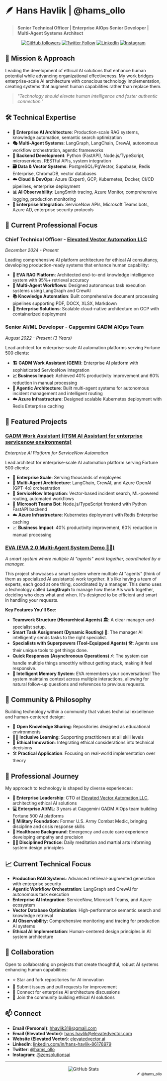 # 🪶 **Hans Havlik | @hams_ollo**

> **Senior Technical Officer | Enterprise AIOps Senior Developer | Multi-Agent Systems Architect**

<div align="center">
  
[![GitHub followers](https://img.shields.io/github/followers/Hams-Ollo?style=social)](https://github.com/Hams-Ollo)
[![Twitter Follow](https://img.shields.io/twitter/follow/hams_ollo?style=social)](https://twitter.com/hams_ollo)
[![LinkedIn](https://img.shields.io/badge/LinkedIn-Connect-blue)](https://www.linkedin.com/in/hans-havlik-86178979/)
[![Instagram](https://img.shields.io/badge/Instagram-Follow-purple)](https://www.instagram.com/zensolutionsai/)
  
</div>

## 🦾 Mission & Approach

Leading the development of ethical AI solutions that enhance human potential while advancing organizational effectiveness. My work bridges enterprise-scale AI architecture with conscious technology implementation, creating systems that augment human capabilities rather than replace them.

> *"Technology should elevate human intelligence and foster authentic connection."*

## 🛠️ Technical Expertise

- **🤖 Enterprise AI Architecture**: Production-scale RAG systems, knowledge automation, semantic search optimization
- **🎭 Multi-Agent Systems**: LangGraph, LangChain, CrewAI, autonomous workflow orchestration, agentic frameworks
- **🔌 Backend Development**: Python (FastAPI), Node.js/TypeScript, microservices, RESTful APIs, system integration
- **🗃️ Data & Vector Systems**: PostgreSQL/PgVector, Supabase, Redis Enterprise, ChromaDB, vector databases
- **☁️ Cloud & DevOps**: Azure (Expert), GCP, Kubernetes, Docker, CI/CD pipelines, enterprise deployment
- **📊 AI Observability**: LangSmith tracing, Azure Monitor, comprehensive logging, production monitoring
- **🏢 Enterprise Integration**: ServiceNow APIs, Microsoft Teams bots, Azure AD, enterprise security protocols

## 🚀 Current Professional Focus

### Chief Technical Officer - [Elevated Vector Automation LLC](https://elevatedvector.ai)
*December 2024 - Present*

Leading comprehensive AI platform architecture for ethical AI consultancy, developing production-ready systems that enhance human capability:

- **🧠 EVA RAG Platform**: Architected end-to-end knowledge intelligence system with 95%+ retrieval accuracy
- **🔄 Multi-Agent Workflows**: Designed autonomous task execution systems using LangGraph and CrewAI
- **📚 Knowledge Automation**: Built comprehensive document processing pipelines supporting PDF, DOCX, XLSX, Markdown
- **🔧 Enterprise Solutions**: Scalable cloud-native architecture on GCP with containerized deployment

### Senior AI/ML Developer - Capgemini GADM AIOps Team
*August 2022 - Present (3 Years)*

Lead architect for enterprise-scale AI automation platforms serving Fortune 500 clients:

- **🏗️ GADM Work Assistant (GEMI)**: Enterprise AI platform with sophisticated ServiceNow integration
- **📈 Business Impact**: Achieved 40% productivity improvement and 60% reduction in manual processing
- **🤖 Agentic Architecture**: Built multi-agent systems for autonomous incident management and intelligent routing
- **☁️ Azure Infrastructure**: Designed scalable Kubernetes deployment with Redis Enterprise caching

## 🚀 Featured Projects

### [GADM Work Assistant (ITSM AI Assistant for enterprise servicenow environments)](https://github.com/Hams-Ollo/gadm-work-assistant)
*Enterprise AI Platform for ServiceNow Automation*

Lead architect for enterprise-scale AI automation platform serving Fortune 500 clients:

- 🏢 **Enterprise Scale**: Serving thousands of employees
- 🤖 **Multi-Agent Architecture**: LangChain, CrewAI, and Azure OpenAI (GPT-4o) orchestration
- 🔧 **ServiceNow Integration**: Vector-based incident search, ML-powered routing, automated workflows
- 💬 **Microsoft Teams Bot**: Node.js/TypeScript frontend with Python FastAPI backend
- ☁️ **Azure Infrastructure**: Kubernetes deployment with Redis Enterprise caching
- 📈 **Business Impact**: 40% productivity improvement, 60% reduction in manual processing

### [EVA (EVA 2.0 Multi-Agent System Demo 🤖🔄)](https://github.com/Hams-Ollo/EVA_Demo)
*A smart system where multiple AI "agents" work together, coordinated by a manager.*

This project showcases a smart system where multiple AI "agents" (think of them as specialized AI assistants) work together. It's like having a team of experts, each good at one thing, coordinated by a manager.
This demo uses a technology called **LangGraph** to manage how these AIs work together, deciding who does what and when. It's designed to be efficient and smart in handling your requests.

**Key Features You'll See:**
- **Teamwork Structure (Hierarchical Agents) 🏛️**: A clear manager-and-specialist setup.
- **Smart Task Assignment (Dynamic Routing) 🚦**: The manager AI intelligently sends tasks to the right specialist.
- **Specialists with Superpowers (Tool-Equipped Agents) 🛠️**: Agents use their unique tools to get things done.
- **Quick Responses (Asynchronous Operations) ⚡**: The system can handle multiple things smoothly without getting stuck, making it feel responsive.
- **🧠 Intelligent Memory System**: EVA remembers your conversations! The system maintains context across multiple interactions, allowing for natural follow-up questions and references to previous requests.

## 🌱 Community & Philosophy

Building technology within a community that values technical excellence and human-centered design:

- 📖 **Open Knowledge Sharing**: Repositories designed as educational environments
- 🧑‍🏫 **Inclusive Learning**: Supporting practitioners at all skill levels
- 🔬 **Ethical Innovation**: Integrating ethical considerations into technical decisions
- 🛠️ **Practical Application**: Focusing on real-world implementation over theory

## 💼 Professional Journey

My approach to technology is shaped by diverse experiences:

- **🏢 Enterprise Leadership**: CTO at [Elevated Vector Automation LLC](https://elevatedvector.ai), architecting ethical AI solutions
- **💻 Enterprise AI/ML**: 3 years at Capgemini GADM AIOps team building Fortune 500 AI platforms
- **🦅 Military Foundation**: Former U.S. Army Combat Medic, bringing discipline and crisis response skills
- **🏥 Healthcare Background**: Emergency and acute care experience developing empathy and precision
- **🧘‍♂️ Disciplined Practice**: Daily meditation and martial arts informing system design principles

## 📈 Current Technical Focus

- **Production RAG Systems**: Advanced retrieval-augmented generation with enterprise security
- **Agentic Workflow Orchestration**: LangGraph and CrewAI for autonomous task execution
- **Enterprise AI Integration**: ServiceNow, Microsoft Teams, and Azure ecosystem
- **Vector Database Optimization**: High-performance semantic search and knowledge retrieval
- **AI Observability**: Comprehensive monitoring and tracing for production AI systems
- **Ethical AI Implementation**: Human-centered design principles in AI system architecture

## 🤝 Collaboration

Open to collaborating on projects that create thoughtful, robust AI systems enhancing human capabilities:

- ⭐ Star and fork repositories for AI innovation
- 🐛 Submit issues and pull requests for improvement
- 💬 Connect for enterprise AI architecture discussions
- 🌱 Join the community building ethical AI solutions

## 📫 Connect

- **Email (Personal)**: [hhavlik318@gmail.com](mailto:hhavlik318@gmail.com)
- **Email (Elevated Vector)**: [hans.havlik@elevatedvector.com](mailto:hans.havlik@elevatedvector.com)
- **Website (Elevated Vector)**: [elevatedvector.ai](https://elevatedvector.ai)
- **LinkedIn**: [linkedin.com/in/hans-havlik-86178979](https://www.linkedin.com/in/hans-havlik-86178979/)
- **Twitter**: [@hams_ollo](https://twitter.com/hams_ollo)
- **Instagram**: [@zensolutionsai](https://www.instagram.com/zensolutionsai/)

---

<div align="center">
  <img src="https://github-readme-stats.vercel.app/api?username=Hams-Ollo&show_icons=true&theme=tokyonight" alt="GitHub Stats" />
</div>

<div align="right">
  <sub>🪶 @hams_ollo</sub>
</div>
